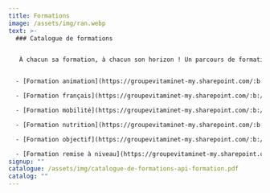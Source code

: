 ```yaml
---
title: Formations
image: /assets/img/ran.webp
text: >-
  ### C﻿atalogue de formations


   À chacun sa formation, à chacun son horizon ! Un parcours de formation adapté et personnalisé en fonction des besoins.


  - [Formation animation](https://groupevitaminet-my.sharepoint.com/:b:/p/franck_depoorter/EbP3hRGeK2xMhFp0Ud94ajEBY61vM3-RyoBmnf6_thk_Xw?e=eQUEHc)\

  - [Formation français](https://groupevitaminet-my.sharepoint.com/:b:/p/franck_depoorter/ETsle-WMxLFDnftZENkR7sgBq8yF-TpLF7BDAAOCL4YqcA?e=w3uu2f)\

  - [Formation mobilité](https://groupevitaminet-my.sharepoint.com/:b:/p/franck_depoorter/ETl-UkhkqSRJhb4gWWAz5twBaWKT6T-uIYw4XOuNY8QDZg?e=6jQgGr)\

  - [Formation nutrition](https://groupevitaminet-my.sharepoint.com/:b:/p/franck_depoorter/ETOPA63El_xAhBfWhbd5UgwBvmZuEjdQjyI8vASkloycZQ?e=Adicff)\

  - [Formation objectif](https://groupevitaminet-my.sharepoint.com/:b:/p/franck_depoorter/EbqTNrzbthJCrPO8p5kPmfgBQFvMCB7W20Nwl7JlSm-8dw?e=rSkj3w)\

  - [Formation remise à niveau](https://groupevitaminet-my.sharepoint.com/:b:/p/franck_depoorter/EVHiKk85uAhInPsjJ-EQVNkBTnW09kmdr6fu_toD_bzjgg?e=M2cv0I)
signup: ""
catalogue: /assets/img/catalogue-de-formations-api-formation.pdf
catalog: ""
---
```

